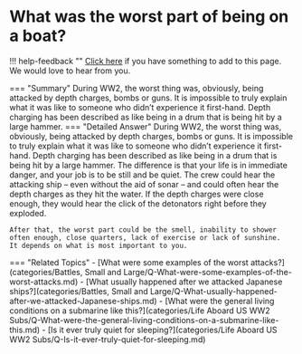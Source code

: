 # What was the worst part of being on a boat?

!!! help-feedback ""
    [Click here](https://replace.md) if you have something to add to this page. We would love to hear from you.

=== "Summary"
    During WW2, the worst thing was, obviously, being attacked by depth charges, bombs or guns. It is impossible to truly explain what it was like to someone who didn’t experience it first-hand. Depth charging has been described as like being in a drum that is being hit by a large hammer.
=== "Detailed Answer"
    During WW2, the worst thing was, obviously, being attacked by depth charges, bombs or guns.  It is impossible to truly explain what it was like to someone who didn’t experience it first-hand.  Depth charging has been described as like being in a drum that is being hit by a large hammer.  The difference is that your life is in immediate danger, and your job is to be still and be quiet.  The crew could hear the attacking ship – even without the aid of sonar – and could often hear the depth charges as they hit the water.  If the depth charges were close enough, they would hear the click of the detonators right before they exploded.

    After that, the worst part could be the smell, inability to shower often enough, close quarters, lack of exercise or lack of sunshine.  It depends on what is most important to you.
=== "Related Topics"
    - [What were some examples of the worst attacks?](categories/Battles, Small and Large/Q-What-were-some-examples-of-the-worst-attacks.md)
    - [What usually happened after we attacked Japanese ships?](categories/Battles, Small and Large/Q-What-usually-happened-after-we-attacked-Japanese-ships.md)
    - [What were the general living conditions on a submarine like this?](categories/Life Aboard US WW2 Subs/Q-What-were-the-general-living-conditions-on-a-submarine-like-this.md)
    - [Is it ever truly quiet for sleeping?](categories/Life Aboard US WW2 Subs/Q-Is-it-ever-truly-quiet-for-sleeping.md)
